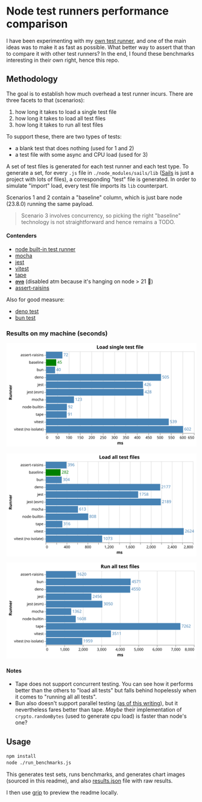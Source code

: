 # Node test runners performance comparison

I have been experimenting with my [own test runner](https://github.com/artemave/assert-raisins), and one of the main ideas was to make it as fast as possible. What better way to assert that than to compare it with other test runners? In the end, I found these benchmarks interesting in their own right, hence this repo.

## Methodology

The goal is to establish how much overhead a test runner incurs. There are three facets to that (scenarios):
1. how long it takes to load a single test file
2. how long it takes to load all test files
3. how long it takes to run all test files

To support these, there are two types of tests:
- a blank test that does nothing (used for 1 and 2)
- a test file with some async and CPU load (used for 3)

A set of test files is generated for each test runner and each test type. To generate a set, for every `.js` file in `./node_modules/sails/lib` ([Sails](https://sailsjs.com/) is just a project with lots of files), a corresponding "test" file is generated. In order to simulate "import" load, every test file imports its `lib` counterpart.

Scenarios 1 and 2 contain a "baseline" column, which is just bare node (23.8.0) running the same payload.

> Scenario 3 involves concurrency, so picking the right "baseline" technology is not straightforward and hence remains a TODO.

#### Contenders

- [node built-in test runner](https://nodejs.org/api/test.html)
- [mocha](https://mochajs.org/)
- [jest](https://jestjs.io/)
- [vitest](https://vitest.dev/)
- [tape](https://github.com/tape-testing/tape)
- ~~[ava](https://github.com/avajs/ava)~~ (disabled atm because it's hanging on node > 21 🤷)
- [assert-raisins](https://github.com/artemave/assert-raisins)

Also for good measure:

- [deno test](https://docs.deno.com/runtime/fundamentals/testing/)
- [bun test](https://bun.sh/docs/cli/test)

### Results on my machine (seconds)

<p align="center">
  <img width="800" src="./singleTestFileImportOnly.svg"/>
</p>
<p align="center">
  <img width="800" src="./allTestsFilesImportOnly.svg"/>
</p>
<p align="center">
  <img width="800" src="./allTestsFilesWithLoad.svg"/>
</p>

#### Notes

- Tape does not support concurrent testing. You can see how it performs better than the others to "load all tests" but falls behind hopelessly when it comes to "running all all tests".
- Bun also doesn't support parallel testing ([as of this writing](https://github.com/oven-sh/bun/issues/5585)), but it nevertheless fares better than tape. _Maybe_ their implementation of `crypto.randomBytes` (used to generate cpu load) is faster than node's one?

## Usage

```bash
npm install
node ./run_benchmarks.js
```

This generates test sets, runs benchmarks, and generates chart images (sourced in this readme), and also [results.json](./results.json) file with raw results.

I then use [grip](https://github.com/joeyespo/grip) to preview the readme locally.
